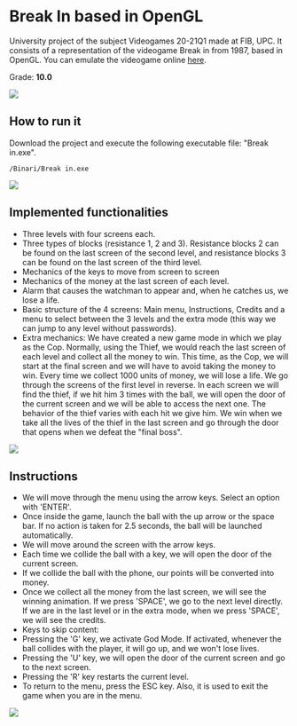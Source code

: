 # Break In based in OpenGL

University project of the subject Videogames 20-21Q1 made at FIB, UPC. It consists of a representation of the videogame Break in from 1987, based in OpenGL.
You can emulate the videogame online [here](https://www.cheatmsx.com/es/browsetitle/1611/the-bytebusters-1987-break-in.html).

Grade: **10.0**

![](https://media.githubusercontent.com/media/jrefusta/VJ_2D/main/gifs/gif1.gif)

## How to run it

Download the project and execute the following executable file: "Break in.exe".

```
/Binari/Break in.exe
```

![](https://media.githubusercontent.com/media/jrefusta/VJ_2D/main/gifs/gif2.gif)


## Implemented functionalities

- Three levels with four screens each.
- Three types of blocks (resistance 1, 2 and 3). Resistance blocks 2 can be found on the last screen of the second level, and resistance blocks 3 can be found on the last screen of the third level.
- Mechanics of the keys to move from screen to screen
- Mechanics of the money at the last screen of each level.
- Alarm that causes the watchman to appear and, when he catches us, we lose a life.
- Basic structure of the 4 screens: Main menu, Instructions, Credits and a menu to select between the 3 levels and the extra mode (this way we can jump to any level without passwords).
- Extra mechanics:
We have created a new game mode in which we play as the Cop. Normally, using the Thief, we would reach the last screen of each level and collect all the money to win. This time, as the Cop, we will start at the final screen and we will have to avoid taking the money to win. Every time we collect 1000 units of money, we will lose a life. We go through the screens of the first level in reverse. In each screen we will find the thief, if we hit him 3 times with the ball, we will open the door of the current screen and we will be able to access the next one. The behavior of the thief varies with each hit we give him. We win when we take all the lives of the thief in the last screen and go through the door that opens when we defeat the "final boss".

![](https://media.githubusercontent.com/media/jrefusta/VJ_2D/main/gifs/gif3.gif)


## Instructions

- We will move through the menu using the arrow keys. Select an option with 'ENTER'.
- Once inside the game, launch the ball with the up arrow or the space bar. If no action is taken for 2.5 seconds, the ball will be launched automatically.
- We will move around the screen with the arrow keys.
- Each time we collide the ball with a key, we will open the door of the current screen.
- If we collide the ball with the phone, our points will be converted into money.
- Once we collect all the money from the last screen, we will see the winning animation. If we press 'SPACE', we go to the next level directly. If we are in the last level or in the extra mode, when we press 'SPACE', we will see the credits.
- Keys to skip content:
- Pressing the 'G' key, we activate God Mode. If activated, whenever the ball collides with the player, it will go up, and we won't lose lives.
- Pressing the 'U' key, we will open the door of the current screen and go to the next screen.
- Pressing the 'R' key restarts the current level.
- To return to the menu, press the ESC key. Also, it is used to exit the game when you are in the menu.

![](https://media.githubusercontent.com/media/jrefusta/VJ_2D/main/gifs/gif4.gif)
